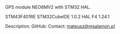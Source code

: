 GPS module NEO6MV2 with STM32 HAL. 

STM43F401RE
STM32CubeIDE 1.0.2
HAL F4 1.24.1

Description: 
GitHub: 
Contact: mateusz@msalamon.pl